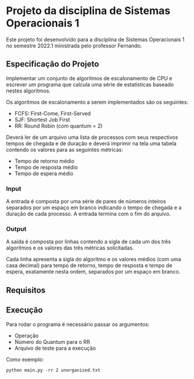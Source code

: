 # Projeto da disciplina de Sistemas Operacionais 1

Este projeto foi desenvolvido para a disciplina de Sistemas Operacionais 1 no semestre 2022.1 ministrada pelo professor Fernando.

## Especificação do Projeto

Implementar um conjunto de algoritmos de escalonamento de CPU e escrever um programa que calcula uma série de estatísticas baseado nestes algoritmos.

Os algoritmos de escalonamento a serem implementados são os seguintes:

- FCFS: First-Come, First-Served
- SJF: Shortest Job First
- RR: Round Robin (com quantum = 2)

Deverá ler de um arquivo uma lista de processos com seus respectivos tempos de chegada e de duração e deverá imprimir na tela uma tabela contendo os valores para as seguintes métricas:

- Tempo de retorno médio
- Tempo de resposta médio
- Tempo de espera médio

### Input

A entrada é composta por uma série de pares de números inteiros separados por um espaço em branco indicando o tempo de chegada e a duração de cada processo. A entrada termina com o fim do arquivo.

### Output

A saída é composta por linhas contendo a sigla de cada um dos três algoritmos e os valores das três métricas solicitadas.

Cada linha apresenta a sigla do algoritmo e os valores médios (com uma casa decimal) para tempo de retorno, tempo de resposta e tempo de espera, exatamente nesta ordem, separados por um espaço em branco.

## Requisitos

## Execução

Para rodar o programa é necessário passar os argumentos:

- Operação
- Número do Quantum para o RR
- Arquivo de teste para a execução

Como exemplo:

```
python main.py -rr 2 unorganized.txt
```

